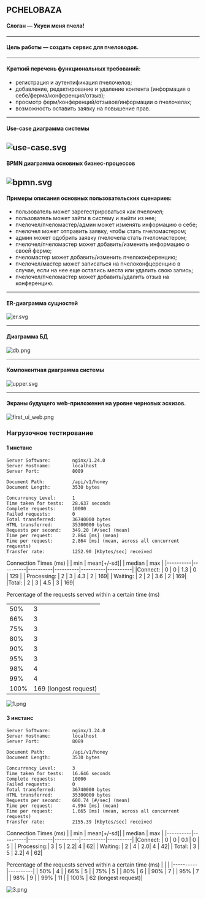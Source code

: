 ## PCHELOBAZA
#### Слоган — Укуси меня пчела!
---- 
#### Цель работы — создать сервис для пчеловодов.
----
#### Краткий перечень функциональных требований:
- регистрация и аутентификация пчелочелов;
- добавление, редактирование и удаление контента (информация о себе/ферма/конференция/отзыв);
- просмотр ферм/конференций/отзывов/информации о пчелочелах;
- возможность оставить заявку на повышение прав.
-----

#### Use-case диаграмма системы
![use-case.svg](./images/use-case.svg)
-----

#### BPMN диаграмма основных бизнес-процессов
![bpmn.svg](./images/bpmn.svg)
-----


#### Примеры описания основных пользовательских сценариев:
- пользователь может зарегестрироваться как пчелочел;
- пользователь может зайти в систему и выйти из нее;
- пчелочел/пчеломастер/админ может изменять информацию о себе;
- пчелочел может отправить заявку, чтобы стать пчеломастером;
- админ может одобрить заявку пчелочела стать пчеломастером;
- пчелочел/пчеломастер может добавить/изменить информацию о своей ферме; 
- пчеломастер может добавить/изменить пчелоконференцию;
- пчелочел/мастер может записаться на пчелоконфцеренцию в случае, если на нее еще остались места или удалить свою запись;
- пчелочел/пчеломастер может добавить/удалить отзыв на конференцию.

-----

#### ER-диаграмма сущностей
![er.svg](./images/er.svg)

-----

#### Диаграмма БД
![db.png](./images/db.png)

-----

#### Компонентная диаграмма системы
![upper.svg](./images/upper.svg)

-----

#### Экраны будущего web-приложения на уровне черновых эскизов.
![first_ui_web.png](./images/first_ui_web.png)



### Нагрузочное тестирование 
#### 1 инстанс
```
Server Software:        nginx/1.24.0
Server Hostname:        localhost
Server Port:            8089

Document Path:          /api/v1/honey
Document Length:        3530 bytes

Concurrency Level:      1
Time taken for tests:   28.637 seconds
Complete requests:      10000
Failed requests:        0
Total transferred:      36740000 bytes
HTML transferred:       35300000 bytes
Requests per second:    349.20 [#/sec] (mean)
Time per request:       2.864 [ms] (mean)
Time per request:       2.864 [ms] (mean, across all concurrent requests)
Transfer rate:          1252.90 [Kbytes/sec] received

```
Connection Times (ms)
|          | min      | mean[+/-sd]|        | median   | max      |
|----------|----------|----------|----------|----------|----------|
|Connect:  | 0        | 0        |  1.3     |    0     |  129     |
| Processing:  |   2  |  3  | 4.3    |  2  |   169|
| Waiting:  |      2  |  2 |  3.6 |     2   |  169|
|Total:       |   2 |   3 |  4.5   |   3   |  169|

Percentage of the requests served within a certain time (ms)

| | |
|----------|----------|
  | 50%   |   3 |
  | 66%   |   3|
  | 75%   |   3|
 | 80%   |   3|
  | 90%   |   3|
  | 95%   |   3|
  | 98%   |   4|
  | 99%   |   4|
 | 100%   | 169 (longest request)|


![1.png](./images/1.png)


#### 3 инстанс
```
Server Software:        nginx/1.24.0
Server Hostname:        localhost
Server Port:            8089

Document Path:          /api/v1/honey
Document Length:        3530 bytes

Concurrency Level:      3
Time taken for tests:   16.646 seconds
Complete requests:      10000
Failed requests:        0
Total transferred:      36740000 bytes
HTML transferred:       35300000 bytes
Requests per second:    600.74 [#/sec] (mean)
Time per request:       4.994 [ms] (mean)
Time per request:       1.665 [ms] (mean, across all concurrent requests)
Transfer rate:          2155.39 [Kbytes/sec] received

```

Connection Times (ms)
|          | min      | mean[+/-sd]|        | median   | max      |
|----------|----------|----------|----------|----------|----------|
|Connect:  | 0        | 0        |   0.1    |    0     |   5     |
| Processing:|     3  |   5 | 2.2|      4 |     62|
| Waiting:   |     2  |   4 | 2.0|      4 |     42|
| Total:     |     3  |   5 | 2.2|      4 |     62|


Percentage of the requests served within a certain time (ms)
| | |
|----------|----------|
|  50% |      4 |
|  66% |      5 |
|  75% |      5 |
|  80% |      6 |
|  90% |      7 |
|  95% |      7 |
|  98% |      9 |
|  99% |     11 |
| 100% |     62 (longest request)| 

![3.png](./images/3.png)